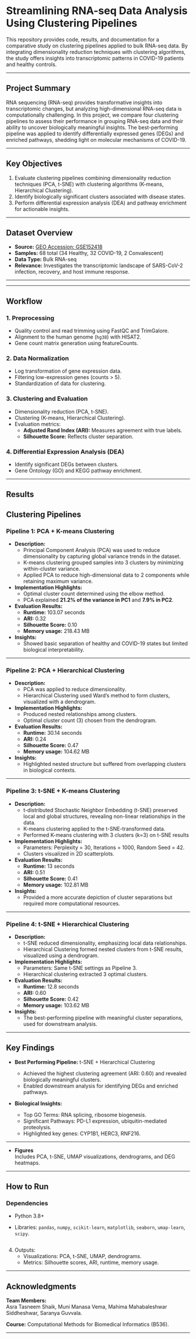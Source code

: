 # **Streamlining RNA-seq Data Analysis Using Clustering Pipelines**

This repository provides code, results, and documentation for a comparative study on clustering pipelines applied to bulk RNA-seq data. By integrating dimensionality reduction techniques with clustering algorithms, the study offers insights into transcriptomic patterns in COVID-19 patients and healthy controls.

---

## **Project Summary**

RNA sequencing (RNA-seq) provides transformative insights into transcriptomic changes, but analyzing high-dimensional RNA-seq data is computationally challenging. In this project, we compare four clustering pipelines to assess their performance in grouping RNA-seq data and their ability to uncover biologically meaningful insights. The best-performing pipeline was applied to identify differentially expressed genes (DEGs) and enriched pathways, shedding light on molecular mechanisms of COVID-19.

---

## **Key Objectives**

1. Evaluate clustering pipelines combining dimensionality reduction techniques (PCA, t-SNE) with clustering algorithms (K-means, Hierarchical Clustering).
2. Identify biologically significant clusters associated with disease states.
3. Perform differential expression analysis (DEA) and pathway enrichment for actionable insights.

---

## **Dataset Overview**

- **Source:** [GEO Accession: GSE152418](https://www.ncbi.nlm.nih.gov/geo/query/acc.cgi?acc=GSE152418)  
- **Samples:** 68 total (34 Healthy, 32 COVID-19, 2 Convalescent)
- **Data Type:** Bulk RNA-seq
- **Relevance:** Investigates the transcriptomic landscape of SARS-CoV-2 infection, recovery, and host immune response.

---

---

## **Workflow**

### **1. Preprocessing**
- Quality control and read trimming using FastQC and TrimGalore.
- Alignment to the human genome (`hg38`) with HISAT2.
- Gene count matrix generation using featureCounts.

### **2. Data Normalization**
- Log transformation of gene expression data.
- Filtering low-expression genes (counts > 5).
- Standardization of data for clustering.

### **3. Clustering and Evaluation**
- Dimensionality reduction (PCA, t-SNE).
- Clustering (K-means, Hierarchical Clustering).
- Evaluation metrics:
  - **Adjusted Rand Index (ARI):** Measures agreement with true labels.
  - **Silhouette Score:** Reflects cluster separation.

### **4. Differential Expression Analysis (DEA)**
- Identify significant DEGs between clusters.
- Gene Ontology (GO) and KEGG pathway enrichment.

---

## **Results**

## **Clustering Pipelines**

### **Pipeline 1: PCA + K-means Clustering**
- **Description:** 
  - Principal Component Analysis (PCA) was used to reduce dimensionality by capturing global variance trends in the dataset.
  - K-means clustering grouped samples into 3 clusters by minimizing within-cluster variance.
  - Applied PCA to reduce high-dimensional data to 2 components while retaining maximum variance.
- **Implementation Highlights:**
  - Optimal cluster count determined using the elbow method.
  - PCA explained **21.2% of the variance in PC1** and **7.9% in PC2**.
- **Evaluation Results:**
  - **Runtime:** 103.07 seconds
  - **ARI:** 0.32
  - **Silhouette Score:** 0.10
  - **Memory usage:** 218.43 MB
- **Insights:**
  - Showed basic separation of healthy and COVID-19 states but limited biological interpretability.

---

### **Pipeline 2: PCA + Hierarchical Clustering**
- **Description:**
  - PCA was applied to reduce dimensionality.
  - Hierarchical Clustering used Ward’s method to form clusters, visualized with a dendrogram.
- **Implementation Highlights:**
  - Produced nested relationships among clusters.
  - Optimal cluster count (3) chosen from the dendrogram.
- **Evaluation Results:**
  - **Runtime:** 30.14 seconds
  - **ARI:** 0.24
  - **Silhouette Score:** 0.47
  - **Memory usage:** 104.62 MB
- **Insights:**
  - Highlighted nested structure but suffered from overlapping clusters in biological contexts.

---

### **Pipeline 3: t-SNE + K-means Clustering**
- **Description:**
  - t-distributed Stochastic Neighbor Embedding (t-SNE) preserved local and global structures, revealing non-linear relationships in the data.
  - K-means clustering applied to the t-SNE-transformed data.
  - Performed K-means clustering with 3 clusters (k=3) on t-SNE results
- **Implementation Highlights:**
  - Parameters: Perplexity = 30, Iterations = 1000, Random Seed = 42.
  - Clusters visualized in 2D scatterplots.
- **Evaluation Results:**
  - **Runtime:** 13 seconds
  - **ARI:** 0.51
  - **Silhouette Score:** 0.41
  - **Memory usage:** 102.81 MB
- **Insights:**
  - Provided a more accurate depiction of cluster separations but required more computational resources.

---

### **Pipeline 4: t-SNE + Hierarchical Clustering**
- **Description:**
  - t-SNE reduced dimensionality, emphasizing local data relationships.
  - Hierarchical Clustering formed nested clusters from t-SNE results, visualized using a dendrogram.
- **Implementation Highlights:**
  - Parameters: Same t-SNE settings as Pipeline 3.
  - Hierarchical clustering extracted 3 optimal clusters.
- **Evaluation Results:**
  - **Runtime:** 12.8 seconds
  - **ARI:** 0.60
  - **Silhouette Score:** 0.42
  - **Memory usage:** 103.62 MB
- **Insights:**
  - The best-performing pipeline with meaningful cluster separations, used for downstream analysis.

---

## **Key Findings**

- **Best Performing Pipeline:** t-SNE + Hierarchical Clustering
  - Achieved the highest clustering agreement (ARI: 0.60) and revealed biologically meaningful clusters.
  - Enabled downstream analysis for identifying DEGs and enriched pathways.

- **Biological Insights:**
  - Top GO Terms: RNA splicing, ribosome biogenesis.
  - Significant Pathways: PD-L1 expression, ubiquitin-mediated proteolysis.
  - Highlighted key genes: CYP1B1, HERC3, RNF216.

---

- **Figures**  
   Includes PCA, t-SNE, UMAP visualizations, dendrograms, and DEG heatmaps.

---

## **How to Run**

### **Dependencies**
- Python 3.8+
- Libraries: `pandas`, `numpy`, `scikit-learn`, `matplotlib`, `seaborn`, `umap-learn`, `scipy`.

   ```
4. Outputs:
   - Visualizations: PCA, t-SNE, UMAP, dendrograms.
   - Metrics: Silhouette scores, ARI, runtime, memory usage.

---

## **Acknowledgments**

**Team Members:**  
Asra Tasneem Shaik, Muni Manasa Vema, Mahima Mahabaleshwar Siddheshwar, Saranya Guvvala.  

**Course:** Computational Methods for Biomedical Informatics (B536).  

---












